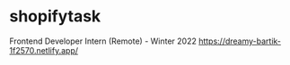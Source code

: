 # shopifytask
Frontend Developer Intern (Remote) - Winter 2022
https://dreamy-bartik-1f2570.netlify.app/
